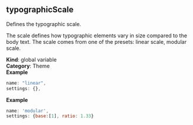 <a name="typographicScale"></a>

## typographicScale
Defines the typographic scale.

The scale defines how typographic elements vary in size compared to the body text.
The scale comes from one of the presets: linear scale, modular scale.

**Kind**: global variable  
**Category**: Theme  
**Example**  
```js
name: "linear",
settings: {},
```
**Example**  
```js
name: 'modular',
settings: {base:[1], ratio: 1.33}
```

